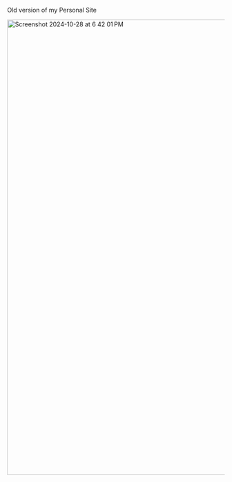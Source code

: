 Old version of my Personal Site

<img width="1052" alt="Screenshot 2024-10-28 at 6 42 01 PM" src="https://github.com/user-attachments/assets/248398b6-f61e-4368-a755-a6780d65503b">
